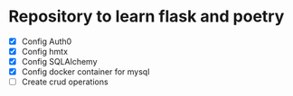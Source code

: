 # Repository to learn flask and poetry

- [x] Config Auth0
- [x] Config hmtx
- [x] Config SQLAlchemy
- [x] Config docker container for mysql
- [ ] Create crud operations
